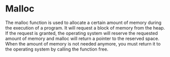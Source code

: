 # Malloc  #

The malloc function is used to allocate a certain amount of memory during 
the execution of a program. It will request a block of memory from the heap. 
If the request is granted, the operating system will reserve the requested 
amount of memory and malloc will return a pointer to the reserved space. 
When the amount of memory is not needed anymore, you must return it to the 
operating system by calling the function free.
